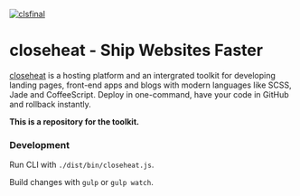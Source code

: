 [![clsfinal](https://cloud.githubusercontent.com/assets/1877286/6791806/497dae84-d1b2-11e4-8c92-ee1f5d1836ec.png)](closeheat.com)

# closeheat - Ship Websites Faster

[closeheat](closeheat.com) is a hosting platform and an intergrated toolkit for developing landing pages, front-end apps and blogs with modern languages like SCSS, Jade and CoffeeScript. Deploy in one-command, have your code in GitHub and rollback instantly.



**This is a repository for the toolkit.**

### Development

Run CLI with ``./dist/bin/closeheat.js``.

Build changes with ``gulp`` or ``gulp watch``.
